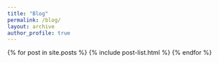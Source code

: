 ```yaml
---
title: "Blog"
permalink: /blog/
layout: archive
author_profile: true
---
```

{% for post in site.posts %}
  {% include post-list.html %}
{% endfor %}
